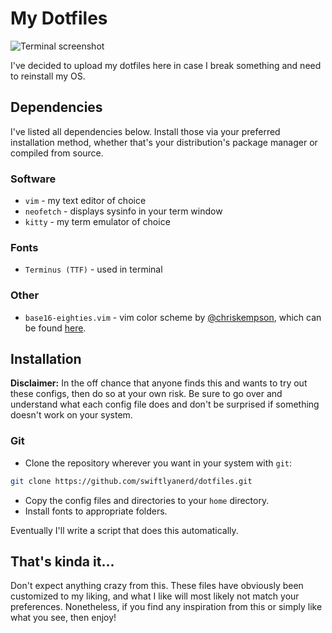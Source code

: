 # My Dotfiles
![Terminal screenshot](https://i.imgur.com/QS8lL1a.png)

I've decided to upload my dotfiles here in case I break something and need to reinstall my OS. 

## Dependencies
I've listed all dependencies below. Install those via your preferred installation method, whether that's your distribution's package manager or compiled from source.

### Software
* `vim` - my text editor of choice
* `neofetch` - displays sysinfo in your term window
* `kitty` - my term emulator of choice

### Fonts
* `Terminus (TTF)` - used in terminal

### Other
* `base16-eighties.vim` - vim color scheme by [@chriskempson](https://github.com/chriskempson), which can be found [here](https://github.com/chriskempson/base16-vim).

## Installation
**Disclaimer:** In the off chance that anyone finds this and wants to try out these configs, then do so at your own risk. Be sure to go over and understand what each config file does and don't be surprised if something doesn't work on your system.

### Git
* Clone the repository wherever you want in your system with `git`:
```bash
git clone https://github.com/swiftlyanerd/dotfiles.git
```
* Copy the config files and directories to your `home` directory.
* Install fonts to appropriate folders.

Eventually I'll write a script that does this automatically.

## That's kinda it...
Don't expect anything crazy from this. These files have obviously been customized to my liking, and what I like will most likely not match your preferences. Nonetheless, if you find any inspiration from this or simply like what you see, then enjoy!
